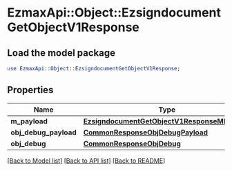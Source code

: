 # EzmaxApi::Object::EzsigndocumentGetObjectV1Response

## Load the model package
```perl
use EzmaxApi::Object::EzsigndocumentGetObjectV1Response;
```

## Properties
Name | Type | Description | Notes
------------ | ------------- | ------------- | -------------
**m_payload** | [**EzsigndocumentGetObjectV1ResponseMPayload**](EzsigndocumentGetObjectV1ResponseMPayload.md) |  | 
**obj_debug_payload** | [**CommonResponseObjDebugPayload**](CommonResponseObjDebugPayload.md) |  | [optional] 
**obj_debug** | [**CommonResponseObjDebug**](CommonResponseObjDebug.md) |  | [optional] 

[[Back to Model list]](../README.md#documentation-for-models) [[Back to API list]](../README.md#documentation-for-api-endpoints) [[Back to README]](../README.md)


